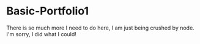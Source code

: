 # Basic-Portfolio1

There is so much more I need to do here, I am just being crushed by node. I'm sorry, I did what I could!